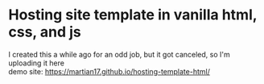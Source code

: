 # Hosting site template in vanilla html, css, and js
I created this a while ago for an odd job, but it got canceled, so I'm uploading it here  
demo site: https://martian17.github.io/hosting-template-html/
